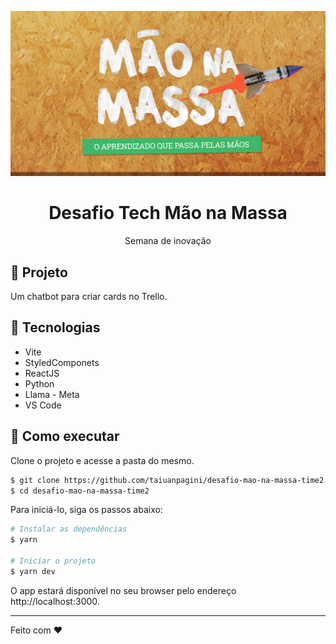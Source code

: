 <p align="center">
    <img alt="Git Explorer" src="./images/Capa.png"/>
</p>

<h1 align="center">
	Desafio Tech Mão na Massa
</h1>

<p align="center">Semana de inovação</p>

## 🚀 Projeto

Um chatbot para criar cards no Trello.

## 🔧 Tecnologias

- Vite
- StyledComponets
- ReactJS
- Python
- Llama - Meta
- VS Code

## 🚀 Como executar

Clone o projeto e acesse a pasta do mesmo.

```bash
$ git clone https://github.com/taiuanpagini/desafio-mao-na-massa-time2.git
$ cd desafio-mao-na-massa-time2
```

Para iniciá-lo, siga os passos abaixo:

```bash
# Instalar as dependências
$ yarn

# Iniciar o projeto
$ yarn dev
```

O app estará disponível no seu browser pelo endereço http://localhost:3000.

---

Feito com ♥
